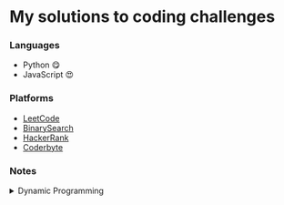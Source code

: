 # My solutions to coding challenges

### Languages

- Python 😋
- JavaScript 😍

### Platforms

- [LeetCode](https://leetcode.com/Farrukhbek/)
- [BinarySearch](https://binarysearch.com/@/augini)
- [HackerRank](https://www.hackerrank.com/farrukh_atabekov)
- [Coderbyte](https://www.youtube.com/c/CoderbyteDevelopers)

### Notes

<details>
<summary>Dynamic Programming</summary>
<ul>

<li>
<a href = "https://github.com/augini/_algorithms_ds/blob/master/Leetcode/dynamic_programming/dp_series.md">DP LeetCode Series</a>
</li>
<li>
<a href = "https://github.com/augini/_algorithms_ds/blob/master/Leetcode/dynamic_programming/patterns.md">Problem Solving Patterns</a>
</li>

</ul>
</details>
